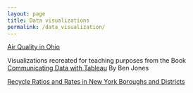 ```yaml
---
layout: page
title: Data visualizations
permalink: /data_visualization/
---
```


[Air Quality in Ohio](https://public.tableau.com/views/AirQuality_17128083169780/AirQualityinOhio?:language=en-US&:sid=&:display_count=n&:origin=viz_share_link)

Visualizations recreated for teaching purposes from the Book [Communicating Data with Tableau](https://learning.oreilly.com/library/view/communicating-data-with/9781449372019/) By Ben Jones

[Recycle Ratios and Rates in New York Boroughs and Districts](https://public.tableau.com/views/ch4_17151576431810/RatiosBarchart?:language=en-US&:sid=&:display_count=n&:origin=viz_share_link)


